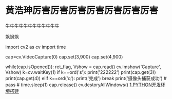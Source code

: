 # 黄浩珅厉害厉害厉害厉害厉害厉害厉害

牛牛牛牛牛牛牛牛牛牛牛牛

飒飒飒

import cv2 as cv
import time

cap=cv.VideoCapture(0)
cap.set(3,900)
cap.set(4,900)

while(cap.isOpened()):
    ret_flag, Vshow = cap.read()
    cv.imshow('Capture', Vshow)
    k=cv.waitKey(1)
    if k==ord('s'):
        print('222222')
        print(cap.get(3))
        print(cap.get(4))
    elif k==ord('q'):
        print('完成')
        break
    print('摄像头捕获成功')
    # pass
    # time.sleep(1)
cap.release()
cv.destoryAllWindows()
<a href="https://github.com/hhaos0725/hhaos0725.github.io">1.PYTHON开发环境搭建</a>